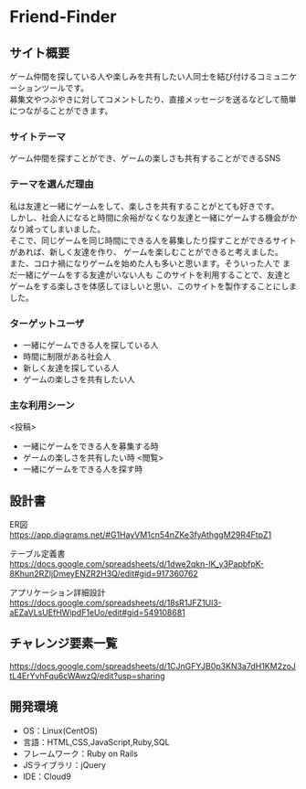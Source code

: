 # Friend-Finder

## サイト概要
ゲーム仲間を探している人や楽しみを共有したい人同士を結び付けるコミュニケーションツールです。  
募集文やつぶやきに対してコメントしたり、直接メッセージを送るなどして簡単につながることができます。  

### サイトテーマ
ゲーム仲間を探すことができ、ゲームの楽しさも共有することができるSNS

### テーマを選んだ理由
私は友達と一緒にゲームをして、楽しさを共有することがとても好きです。  
しかし、社会人になると時間に余裕がなくなり友達と一緒にゲームする機会がかなり減ってしまいました。  
そこで、同じゲームを同じ時間にできる人を募集したり探すことができるサイトがあれば、新しく友達を作り、
ゲームを楽しむことができると考えました。  
また、コロナ禍になりゲームを始めた人も多いと思います。そういった人で まだ一緒にゲームをする友達がいない人も
このサイトを利用することで、友達とゲームをする楽しさを体感してほしいと思い、このサイトを製作することにしました。  

### ターゲットユーザ
- 一緒にゲームできる人を探している人
- 時間に制限がある社会人
- 新しく友達を探している人
- ゲームの楽しさを共有したい人

### 主な利用シーン
<投稿>
- 一緒にゲームをできる人を募集する時
- ゲームの楽しさを共有したい時
<閲覧>
- 一緒にゲームをできる人を探す時

## 設計書
ER図  
<https://app.diagrams.net/#G1HayVM1cn54nZKe3fyAthggM29R4FtpZ1>  

テーブル定義書  
<https://docs.google.com/spreadsheets/d/1dwe2qkn-lK_y3PapbfpK-8Khun2RZljDmeyENZR2H3Q/edit#gid=917360762>  

アプリケーション詳細設計  
<https://docs.google.com/spreadsheets/d/18sR1JFZ1Ul3-aEZaVLsUEfHWipdF1eUo/edit#gid=549108681>  

## チャレンジ要素一覧
<https://docs.google.com/spreadsheets/d/1CJnGFYJB0p3KN3a7dH1KM2zoJtL4ErYvhFqu6cWAwzQ/edit?usp=sharing>

## 開発環境
- OS：Linux(CentOS)
- 言語：HTML,CSS,JavaScript,Ruby,SQL
- フレームワーク：Ruby on Rails
- JSライブラリ：jQuery
- IDE：Cloud9
